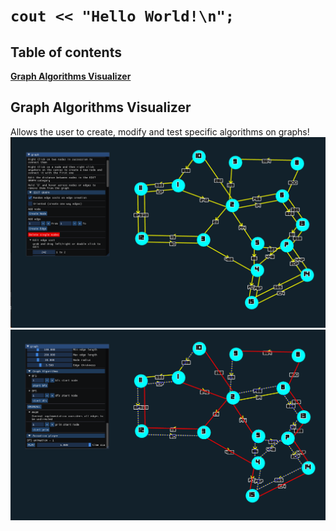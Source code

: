 
# `cout << "Hello World!\n";` 

## Table of contents
**[Graph Algorithms Visualizer](#graph-algorithms-visualizer)**


## Graph Algorithms Visualizer
Allows the user to create, modify and test specific algorithms on graphs!
![alt graph app](https://github.com/meabefir/meabefir/blob/master/images/graph_app_1.png?raw=true)
![alt graph app](https://github.com/meabefir/meabefir/blob/master/images/graph_app_2.png?raw=true)
